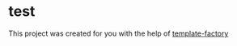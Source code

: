 # test
This project was created for you with the help of [template-factory](https://github.com/ieedan/template-factory-js)
